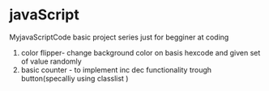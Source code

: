 # javaScript
MyjavaScriptCode basic project series just for begginer at coding
1. color flipper- change background color on basis hexcode and given set of value randomly
2. basic counter - to implement inc dec functionality trough button(specalliy using classlist )
